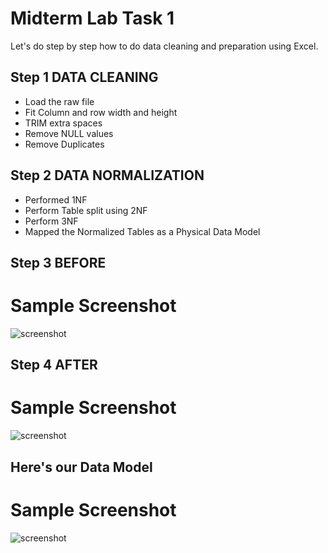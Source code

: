
# Midterm Lab Task 1
Let's do step by step how to do data cleaning and preparation using Excel.

## Step 1 DATA CLEANING
- Load the raw file
- Fit Column and row width and height
- TRIM extra spaces
- Remove NULL values
- Remove Duplicates
## Step 2 DATA NORMALIZATION
- Performed 1NF
- Perform Table split using 2NF
- Perform 3NF
- Mapped the Normalized Tables as a Physical Data Model
## Step 3 BEFORE
# Sample Screenshot
![screenshot](/Midterm%20Task%201images/DataRAW.png)
## Step 4 AFTER
# Sample Screenshot
![screenshot]()
## Here's our Data Model
# Sample Screenshot
![screenshot]()
